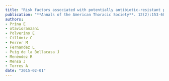 ```yaml
---
title: "Risk factors associated with potentially antibiotic-resistant pathogens in community-acquired pneumonia"
publication: "**Annals of the American Thoracic Society**. 12(2):153-60. <a href='https://doi.org/10.1513/annalsats.201407-305oc' target='_blank' rel='noopener noreferrer'>10.1513/annalsats.201407-305oc</a>"
authors:
- Prina E
- otavioranzani
- Polverino E
- Cillóniz C
- Ferrer M
- Fernandez L
- Puig de la Bellacasa J
- Menéndez R
- Mensa J
- Torres A
date: "2015-02-01"
---
```

